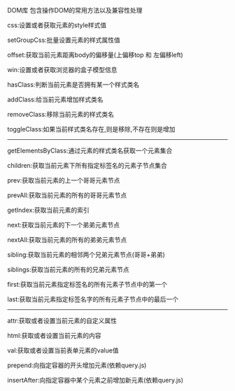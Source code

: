 DOM库
包含操作DOM的常用方法以及兼容性处理

css:设置或者获取元素的style样式值

setGroupCss:批量设置元素的样式属性值

offset:获取当前元素距离body的偏移量(上偏移top 和 左偏移left)

win:设置或者获取浏览器的盒子模型信息

hasClass:判断当前元素是否拥有某一个样式类名

addClass:给当前元素增加样式类名

removeClass:移除当前元素的样式类名

toggleClass:如果当前样式类名存在,则是移除,不存在则是增加



----
getElementsByClass:通过元素的样式类名获取一个元素集合

children:获取当前元素下所有指定标签名的元素子节点集合

prev:获取当前元素的上一个哥哥元素节点

prevAll:获取当前元素的所有的哥哥元素节点

getIndex:获取当前元素的索引

next:获取当前元素的下一个弟弟元素节点

nextAll:获取当前元素的所有的弟弟元素节点

sibling:获取当前元素的相邻两个兄弟元素节点(哥哥+弟弟)

siblings:获取当前元素的所有的兄弟元素节点

first:获取当前元素指定标签名的所有元素子节点中的第一个

last:获取当前元素指定标签名字的所有元素子节点中的最后一个


---

attr:获取或者设置当前元素的自定义属性

html:获取或者设置当前元素的内容

val:获取或者设置当前表单元素的value值

prepend:向指定容器的开头增加元素(依赖query.js)

insertAfter:向指定容器中某个元素之前增加新元素(依赖query.js)